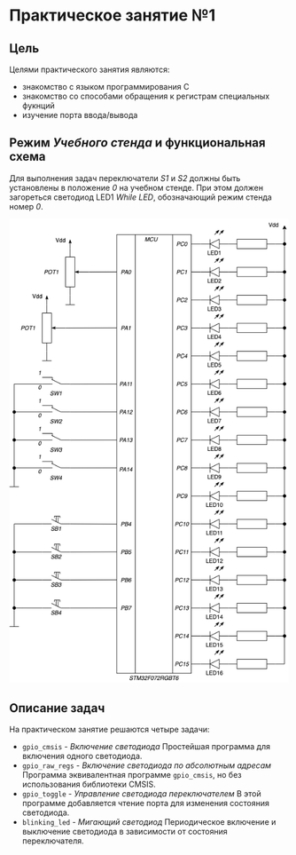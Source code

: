 # Практическое занятие №1

## Цель

Целями практического занятия являются:
* знакомство с языком программирования C
* знакомство со способами обращения к регистрам специальных фукнций
* изучение порта ввода/вывода

## Режим _Учебного стенда_ и функциональная схема

Для выполнения задач переключатели _S1_ и _S2_ должны быть установлены в положение _0_ на учебном стенде.
При этом должен загореться светодиод LED1 _While LED_, обозначающий режим стенда номер _0_.

![ ](../../../img/lab1_ex1-4_sch.png)

## Описание задач

На практическом занятие решаются четыре задачи:

* `gpio_cmsis` - _Включение светодиода_
    Простейшая программа для включения одного светодиода.
* `gpio_raw_regs` - _Включение светодиода по абсолютным адресам_
    Программа эквивалентная программе `gpio_cmsis`, но без использования библиотеки CMSIS.
* `gpio_toggle` -  _Управление светодиода переключателем_
    В этой программе добавляется чтение порта для изменения состояния светодиода.
* `blinking_led` - _Мигающий светодиод_
    Периодическое включение и выключение светодиода в зависимости от состояния переключателя.
